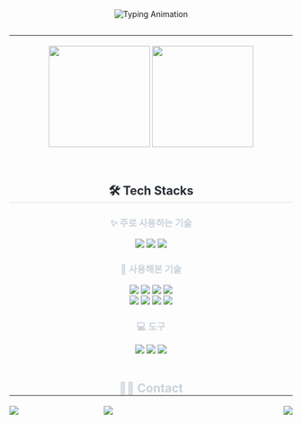 <div align="center">
    <!-- 상단 메시지 -->
    <img src="https://readme-typing-svg.demolab.com?font=Fira+Code&weight=600&pause=1000&color=4E17C8FF&width=435&height=70&size=36&lines=Hi!+I'm+DongYoung" alt="Typing Animation">
<!--     <div style="text-align: left;"> 
        <h2 style="border-bottom: 1px solid #21262d; color: #c9d1d9;"> 🤗 </h2>
        <div style="font-weight: 700; font-size: 15px; color: #c9d1d9;"> 오늘도 화이팅🖐️ </div> 
    </div> -->
    <!-- GitHub Stats -->
    <h2 style="border-bottom: 1px solid #21262d; color: #c9d1d9;"></h2> 
    <p>
        <img height=180 src="https://github-readme-stats-veggie-garden.vercel.app/api?username=dahli4&show_icons=true&include_all_commits=true&theme=material-palenight&hide_border=true&bg_color=fff&icon_color=E3E3E3A8&text_color=918FE0&title_color=918FE0&count_private=true&locale=kr" />
        <img height=180 src="https://github-readme-stats-veggie-garden.vercel.app/api/top-langs/?username=dahli4&exclude_repo=compVison&layout=compact&bg_color=fff&title_color=918FE0&hide_border=true&text_color=918FE0&locale=kr" />
        <!--<img src="https://github-readme-activity-graph.vercel.app/graph?username=dahli4&theme=react-dark&bg_color=20232a&hide_border=true&line=8A87D0&color=918FE0" width=99.5%/>-->
    </p>
    <br> 
    <!-- Tech Stacks -->
    <h2 style="border-bottom: 1px solid #d8dee4; color: #282d33;"> 🛠️ Tech Stacks </h2> 
    <!-- 주로 사용하는 기술 -->
    <h3 style="color: #c9d1d9;">✨ 주로 사용하는 기술</h3>
    <div>
        <img src="https://img.shields.io/badge/Swift-F05138?style=for-the-badge&logo=Swift&logoColor=white">
        <img src="https://img.shields.io/badge/react-%2320232a.svg?style=for-the-badge&logo=react&logoColor=%2361DAFB">
        <img src="https://img.shields.io/badge/Firebase-FFCA28?style=for-the-badge&logo=Firebase&logoColor=white">
    </div>
    <!-- 사용해본 기술 -->
    <h3 style="color: #c9d1d9;">🔧 사용해본 기술</h3>
    <div>
        <img src="https://img.shields.io/badge/javascript-F7DF1E?style=for-the-badge&logo=javascript&logoColor=black">
        <img src="https://img.shields.io/badge/typescript-%23007ACC.svg?style=for-the-badge&logo=typescript&logoColor=white">
        <img src="https://img.shields.io/badge/Flutter-02569B?style=for-the-badge&logo=Flutter&logoColor=white">
        <img src="https://img.shields.io/badge/dart-%230175C2.svg?style=for-the-badge&logo=dart&logoColor=white">
        <br />
        <img src="https://img.shields.io/badge/Java-007396?style=for-the-badge&logo=Java&logoColor=white">
        <img src="https://img.shields.io/badge/Spring Boot-6DB33F?style=for-the-badge&logo=spring boot&logoColor=white"> 
        <img src="https://img.shields.io/badge/oracle-F80000?style=for-the-badge&logo=oracle&logoColor=white">
        <img src="https://img.shields.io/badge/AWS-%23FF9900.svg?style=for-the-badge&logo=amazon-aws&logoColor=white">
    </div>
    <!-- 도구 -->
    <h3 style="color: #c9d1d9;">💻 도구</h3>
    <div>
        <img src="https://img.shields.io/badge/IOS-000000?style=for-the-badge&logo=IOS&logoColor=white">
        <!-- <img src="https://img.shields.io/badge/linux-FCC624?style=for-the-badge&logo=linux&logoColor=black"> -->
        <img src="https://img.shields.io/badge/Notion-000000?style=for-the-badge&logo=Notion&logoColor=white">
        <img src="https://img.shields.io/badge/Slack-4A154B?style=for-the-badge&logo=Slack&logoColor=white">
    </div>
    <br>
<!-- 연락처 및 블로그 -->
<h2 style="border-bottom: 1px solid #21262d; color: #c9d1d9;"> 🧑‍💻 Contact </h2>
<div style="display: flex; justify-content: space-between; align-items: center; gap: 15px;">
    <!-- Gmail Badge -->
    <a href="mailto:hellrot00@gmail.com">
        <img src="https://img.shields.io/badge/Gmail-EA4335?style=for-the-badge&logo=Gmail&logoColor=white">
    </a>
    <a href="mailto:arhaxoda@naver.com">
        <img src="http://img.shields.io/badge/Naver-03C75A?style=for-the-badge&logo=naver&logoColor=white">
    </a>
    <br />
    <!-- Tistory Badge -->
    <a href="https://agutongtong.tistory.com/">
        <img src="https://img.shields.io/badge/Tistory-000000?style=for-the-badge&logo=Tistory&logoColor=white">
    </a>
</div>
</div>

